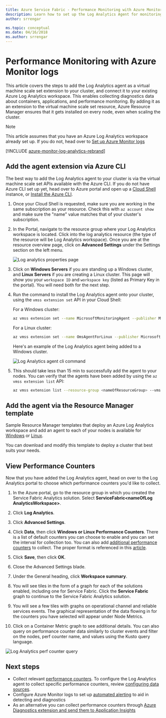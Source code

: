 ```yaml
---
title: Azure Service Fabric - Performance Monitoring with Azure Monitor logs | Microsoft Docs
description: Learn how to set up the Log Analytics Agent for monitoring containers and performance counters for your Azure Service Fabric clusters.
author: srrengar

ms.topic: conceptual
ms.date: 04/16/2018
ms.author: srrengar
---
```


# Performance Monitoring with Azure Monitor logs

This article covers the steps to add the Log Analytics agent as a virtual machine scale set extension to your cluster, and connect it to your existing Azure Log Analytics workspace. This enables collecting diagnostics data about containers, applications, and performance monitoring. By adding it as an extension to the virtual machine scale set resource, Azure Resource Manager ensures that it gets installed on every node, even when scaling the cluster.

> [!NOTE]
> This article assumes that you have an Azure Log Analytics workspace already set up. If you do not, head over to [Set up Azure Monitor logs](service-fabric-diagnostics-oms-setup.md)

[!INCLUDE [azure-monitor-log-analytics-rebrand](../../includes/azure-monitor-log-analytics-rebrand.md)]

## Add the agent extension via Azure CLI

The best way to add the Log Analytics agent to your cluster is via the virtual machine scale set APIs available with the Azure CLI. If you do not have Azure CLI set up yet, head over to Azure portal and open up a [Cloud Shell](../cloud-shell/overview.md) instance, or [Install the Azure CLI](https://docs.microsoft.com/cli/azure/install-azure-cli).

1. Once your Cloud Shell is requested, make sure you are working in the same subscription as your resource. Check this with `az account show` and make sure the "name" value matches that of your cluster's subscription.

2. In the Portal, navigate to the resource group where your Log Analytics workspace is located. Click into the log analytics resource (the type of the resource will be Log Analytics workspace). Once you are at the resource overview page, click on **Advanced Settings** under the Settings section on the left menu.

    ![Log analytics properties page](media/service-fabric-diagnostics-oms-agent/oms-advanced-settings.png)

3. Click on **Windows Servers** if you are standing up a Windows cluster, and **Linux Servers** if you are creating a Linux cluster. This page will show you your `workspace ID` and `workspace key` (listed as Primary Key in the portal). You will need both for the next step.

4. Run the command to install the Log Analytics agent onto your cluster, using the `vmss extension set` API in your Cloud Shell:

    For a Windows cluster:

    ```sh
    az vmss extension set --name MicrosoftMonitoringAgent --publisher Microsoft.EnterpriseCloud.Monitoring --resource-group <nameOfResourceGroup> --vmss-name <nameOfNodeType> --settings "{'workspaceId':'<Log AnalyticsworkspaceId>'}" --protected-settings "{'workspaceKey':'<Log AnalyticsworkspaceKey>'}"
    ```

    For a Linux cluster:

    ```sh
    az vmss extension set --name OmsAgentForLinux --publisher Microsoft.EnterpriseCloud.Monitoring --resource-group <nameOfResourceGroup> --vmss-name <nameOfNodeType> --settings "{'workspaceId':'<Log AnalyticsworkspaceId>'}" --protected-settings "{'workspaceKey':'<Log AnalyticsworkspaceKey>'}"
    ```

    Here's an example of the Log Analytics agent being added to a Windows cluster.

    ![Log Analytics agent cli command](media/service-fabric-diagnostics-oms-agent/cli-command.png)

5. This should take less than 15 min to successfully add the agent to your nodes. You can verify that the agents have been added by using the `az vmss extension list` API:

    ```sh
    az vmss extension list --resource-group <nameOfResourceGroup> --vmss-name <nameOfNodeType>
    ```

## Add the agent via the Resource Manager template

Sample Resource Manager templates that deploy an Azure Log Analytics workspace and add an agent to each of your nodes is available for [Windows](https://github.com/Azure-Samples/service-fabric-cluster-templates/tree/master/5-VM-Windows-OMS-UnSecure) or [Linux](https://github.com/Azure-Samples/service-fabric-cluster-templates/tree/master/5-VM-Ubuntu-1-NodeType-Secure-OMS).

You can download and modify this template to deploy a cluster that best suits your needs.

## View Performance Counters

Now that you have added the Log Analytics agent, head on over to the Log Analytics portal to choose which performance counters you'd like to collect.

1. In the Azure portal, go to the resource group in which you created the Service Fabric Analytics solution. Select **ServiceFabric\<nameOfLog AnalyticsWorkspace\>**.

2. Click **Log Analytics**.

3. Click **Advanced Settings**.

4. Click **Data**, then click **Windows or Linux Performance Counters**. There is a list of default counters you can choose to enable and you can set the interval for collection too. You can also add [additional performance counters](service-fabric-diagnostics-event-generation-perf.md) to collect. The proper format is referenced in this [article](https://msdn.microsoft.com/library/windows/desktop/aa373193(v=vs.85).aspx).

5. Click **Save**, then click **OK**.

6. Close the Advanced Settings blade.

7. Under the General heading, click **Workspace summary**.

8. You will see tiles in the form of a graph for each of the solutions enabled, including one for Service Fabric. Click the **Service Fabric** graph to continue to the Service Fabric Analytics solution.

9. You will see a few tiles with graphs on operational channel and reliable services events. The graphical representation of the data flowing in for the counters you have selected will appear under Node Metrics.

10. Click on a Container Metric graph to see additional details. You can also query on performance counter data similarly to cluster events and filter on the nodes, perf counter name, and values using the Kusto query language.

![Log Analytics perf counter query](media/service-fabric-diagnostics-event-analysis-oms/oms_node_metrics_table.PNG)

## Next steps

* Collect relevant [performance counters](service-fabric-diagnostics-event-generation-perf.md). To configure the Log Analytics agent to collect specific performance counters, review [configuring data sources](../azure-monitor/platform/agent-data-sources.md#configuring-data-sources).
* Configure Azure Monitor logs to set up [automated alerting](../log-analytics/log-analytics-alerts.md) to aid in detecting and diagnostics
* As an alternative you can collect performance counters through [Azure Diagnostics extension and send them to Application Insights](service-fabric-diagnostics-event-aggregation-wad.md#add-the-application-insights-sink-to-the-resource-manager-template)
